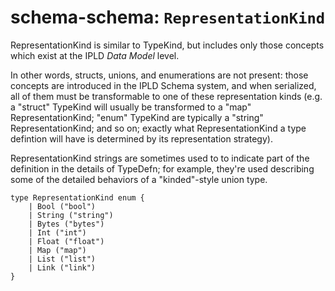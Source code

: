# schema-schema: `RepresentationKind`

RepresentationKind is similar to TypeKind, but includes only those concepts
which exist at the IPLD *Data Model* level.

In other words, structs, unions, and enumerations are not present:
those concepts are introduced in the IPLD Schema system, and when serialized,
all of them must be transformable to one of these representation kinds
(e.g. a "struct" TypeKind will usually be transformed to a "map"
RepresentationKind; "enum" TypeKind are typically a "string" RepresentationKind;
and so on; exactly what RepresentationKind a type defintion will have
is determined by its representation strategy).

RepresentationKind strings are sometimes used to to indicate part of the
definition in the details of TypeDefn; for example, they're used describing
some of the detailed behaviors of a "kinded"-style union type.

```ipldsch
type RepresentationKind enum {
	| Bool ("bool")
	| String ("string")
	| Bytes ("bytes")
	| Int ("int")
	| Float ("float")
	| Map ("map")
	| List ("list")
	| Link ("link")
}
```
